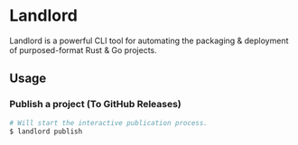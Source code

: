 # Landlord
Landlord is a powerful CLI tool for automating the 
packaging & deployment of purposed-format Rust & Go projects.

## Usage
### Publish a project (To GitHub Releases)
```bash
# Will start the interactive publication process.
$ landlord publish
```
